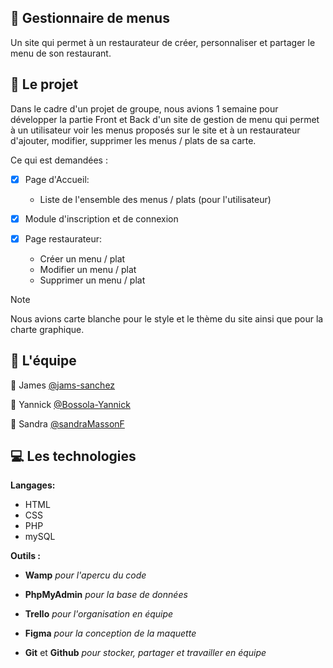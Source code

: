 ## 🍴 Gestionnaire de menus

Un site qui permet à un restaurateur de créer, personnaliser et partager le menu de son restaurant.

## 📓 Le projet 

Dans le cadre d'un projet de groupe, nous avions 1 semaine pour développer la partie Front et Back d'un site de gestion de menu qui permet
à un utilisateur voir les menus proposés sur le site et à un restaurateur d'ajouter, modifier, supprimer les menus / plats de sa carte.

Ce qui est demandées :

- [x] Page d'Accueil:
  - Liste de l'ensemble des menus / plats (pour l'utilisateur)
    
- [x] Module d'inscription et de connexion
    
- [x] Page restaurateur:
  - Créer un menu / plat
  - Modifier un menu / plat
  - Supprimer un menu / plat

> [!NOTE]
> Nous avions carte blanche pour le style et le thème du site ainsi que pour la charte graphique.

## 💪 L'équipe 

👤 James [@jams-sanchez](https://github.com/jams-sanchez)

👤 Yannick [@Bossola-Yannick](https://github.com/bossola-yannick)

👤 Sandra [@sandraMassonF](https://github.com/sandraMassonF)

## 💻 Les technologies 

**Langages:**

- HTML
- CSS
- PHP
- mySQL

**Outils :**

- **Wamp** _pour l'apercu du code_
- **PhpMyAdmin** _pour la base de données_
  
- **Trello** _pour l'organisation en équipe_
- **Figma** _pour la conception de la maquette_
- **Git** et **Github** _pour stocker, partager et travailler en équipe_

